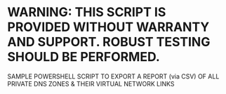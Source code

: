 # WARNING: THIS SCRIPT IS PROVIDED WITHOUT WARRANTY AND SUPPORT. ROBUST TESTING SHOULD BE PERFORMED.

SAMPLE POWERSHELL SCRIPT TO EXPORT A REPORT (via CSV) OF ALL PRIVATE DNS ZONES & THEIR VIRTUAL NETWORK LINKS